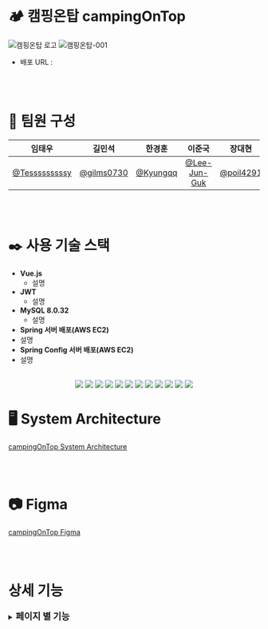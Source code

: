 # 🏕️ 캠핑온탑 campingOnTop

![캠핑온탑 로고](https://github.com/Tesssssssssy/HanwhaBC-be02-campingOnTop-config/assets/105422037/177289fc-5e89-4907-aea1-c5eb453c4059)
![캠핑온탑-001](https://github.com/beyond-sw-camp/be02-2nd-MTM-cityCamp/assets/105422037/90d4ac16-a769-498b-912a-7ca4265230ad)

- 배포 URL :

<br>
<br>

# 💪 팀원 구성

<div align="left">

|                    **임태우**                    |                 **길민석**                 |                **한경훈**                |                   **이준국**                    |                **장대현**                |
| :----------------------------------------------: | :----------------------------------------: | :--------------------------------------: | :---------------------------------------------: | :--------------------------------------: |
| [@Tesssssssssy](https://github.com/Tesssssssssy) | [@gilms0730](https://github.com/gilms0730) | [@Kyungqq](https://github.com/heejiyang) | [ @Lee-Jun-Guk](https://github.com/Lee-Jun-Guk) | [@poil4291](https://github.com/poil4291) |

</div>

<br>
<br>

# ✒️ 사용 기술 스택

- **Vue.js**
  - 설명
- **JWT**
  - 설명
- **MySQL 8.0.32**
  - 설명
- **Spring 서버 배포(AWS EC2)**
- 설명
- **Spring Config 서버 배포(AWS EC2)**
- 설명

<br />
<div align="center">
	<img src="https://img.shields.io/badge/HTML5-E34F26?style=flat&logo=HTML5&logoColor=white" />
	<img src="https://img.shields.io/badge/CSS3-1572B6?style=flat&logo=CSS3&logoColor=white" />
	<img src="https://img.shields.io/badge/JavaScript-F7DF1E?style=flat&logo=JavaScript&logoColor=white" />
  <img src="https://img.shields.io/badge/vuejs-%2335495e.svg?style=flat&logo=vuedotjs&logoColor=%234FC08D" />

  <img src="https://img.shields.io/badge/jQuery-0769AD?style=flat&logo=jQuery&logoColor=white" />
  <img src="https://img.shields.io/badge/Bootstrap-7952B3?style=flat&logo=Bootstrap&logoColor=white" />

  <img src="https://img.shields.io/badge/SpringBoot-6DB33F?style=flat&logo=SpringBoot&logoColor=white" />
  <img src="https://img.shields.io/badge/Java-007396?style=flat&logo=Conda-Forge&logoColor=white" />

  <img src="https://img.shields.io/badge/GitHub-181717?style=flat-square&logo=GitHub&logoColor=white"/>

  <img src="https://img.shields.io/badge/MySQL-4479A1?style=flat-square&logo=MySQL&logoColor=white"/>

  <img src="https://img.shields.io/badge/Ubuntu-E95420?style=flat-square&logo=Ubuntu&logoColor=white"/>
  <img src="https://img.shields.io/badge/Amazon AWS-232F3E?style=flat-square&logo=amazonaws&logoColor=white"/>

  <br />
</div>

# 🖥️ System Architecture

[campingOnTop System Architecture](https://github.com/beyond-sw-camp/be02-3rd-MTM-cityCamp/assets/105422037/a2298147-69fa-405e-9485-79b89b706371)

<br>
<br>

# 📷 Figma

[campingOnTop Figma](https://www.figma.com/file/JeGMJmeA0suRljrCCnQ7Ny/campingOnTop-Figma?type=design&node-id=0-1&mode=design&t=ED4wl242eXWHWpMy-0)

<br>
<br>

# 상세 기능

<details>
  <summary><b style="font-size: 18px;">페이지 별 기능</b></summary>

<details>
  <summary style="margin-left: 20px;"><b style="font-size: 16px;">초기화면</b></summary>

[campingOnTop Home 조회 기능 시연](https://github.com/beyond-sw-camp/be02-3rd-MTM-cityCamp/assets/144295389/9d2879b4-4ac1-426d-a1a7-f1901e3acb74)

</details>

<details>
  <summary style="margin-left: 20px;"><b style="font-size: 16px;">회원가입</b></summary>

[campingOnTop 회원가입 기능 시연](https://github.com/beyond-sw-camp/be02-3rd-MTM-cityCamp/assets/144295389/662ddde8-3283-47a7-b8ea-c39822a0b361)

</details>

<details>
  <summary style="margin-left: 20px;"><b style="font-size: 16px;">이메일 인증</b></summary>

[campingOnTop 이메일 인증 시연](https://github.com/beyond-sw-camp/be02-3rd-MTM-cityCamp/assets/144295389/8da5e6e5-0671-4691-b995-e1e491b7ea90)

</details>

<details>
  <summary style="margin-left: 20px;"><b style="font-size: 16px;">로그인</b></summary>

[campingOnTop 로그인 기능 시연](https://github.com/beyond-sw-camp/be02-3rd-MTM-cityCamp/assets/144295389/f01f7466-0fa4-43cd-9ac1-11742c181b5e)

</details>

<details>
  <summary style="margin-left: 20px;"><b style="font-size: 16px;">로그아웃</b></summary>

[campingOnTop 로그아웃 기능 시연](https://github.com/beyond-sw-camp/be02-3rd-MTM-cityCamp/assets/144295389/099654df-0495-433d-8748-3516ca446f37)

</details>

<details>
  <summary style="margin-left: 20px;"><b style="font-size: 16px;">숙소 검색</b></summary>

[campingOnTop 검색 기능 시연](https://github.com/beyond-sw-camp/be02-3rd-MTM-cityCamp/assets/144295389/5031d355-63bb-42d3-b37b-cdeef1448e7d)

</details>

<details>
  <summary style="margin-left: 20px;"><b style="font-size: 16px;">좋아요</b></summary>

[campingOnTop 좋아요 기능 시연](https://github.com/beyond-sw-camp/be02-3rd-MTM-cityCamp/assets/144295389/9383cf9a-8d7e-4def-8a6e-2ad7206f0722)

</details>

<details>
  <summary style="margin-left: 20px;"><b style="font-size: 16px;">장바구니</b></summary>

[campingOnTop 장바구니 기능 시연](https://github.com/beyond-sw-camp/be02-3rd-MTM-cityCamp/assets/144295389/83215b61-a975-4c3b-85ba-aced116884e3)

</details>
</details>

